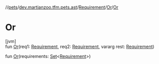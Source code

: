 //[pets](../../../../index.md)/[dev.martianzoo.tfm.pets.ast](../../index.md)/[Requirement](../index.md)/[Or](index.md)/[Or](-or.md)

# Or

[jvm]\
fun [Or](-or.md)(req1: [Requirement](../index.md), req2: [Requirement](../index.md), vararg rest: [Requirement](../index.md))

fun [Or](-or.md)(requirements: [Set](https://kotlinlang.org/api/latest/jvm/stdlib/kotlin.collections/-set/index.html)&lt;[Requirement](../index.md)&gt;)

